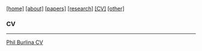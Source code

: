 [[home]](./index.html)
[[about]](./about.html)
[[papers]](./papers.html)
[[research]](./research.html)
[[CV]](./cv.html)
[[other]](./other.html)

### CV

---

[Phil Burlina CV](https://bit.ly/burl_short)
